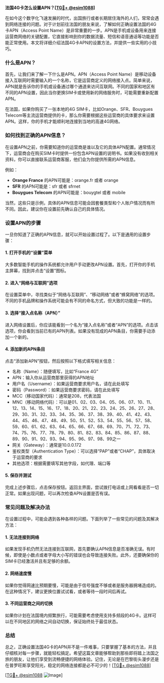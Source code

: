 **法国4G卡怎么设置APN？[[TG💪+ @esim1088](https://t.me/s/esim1088)]**

在如今这个数字化飞速发展的时代，出国旅行或者长期居住海外的人们，常常会遇到网络连接的问题。对于计划前往法国的朋友来说，了解如何正确设置法国的4G卡APN（Access Point Name）是非常重要的一步。APN是手机或设备用来连接运营商网络的关键配置，它直接影响到你的数据流量、短信和语音通话等功能是否能正常使用。本文将详细介绍法国4G卡APN的设置方法，并提供一些实用的小技巧。

### 什么是APN？

首先，让我们来了解一下什么是APN。APN（Access Point Name）是移动设备接入互联网时需要输入的一个名称，它是运营商定义的网络接入点。简单来说，APN就是告诉你的手机或设备通过哪个通道来访问互联网。不同的国家和地区有不同的APN设置，因此当你更换SIM卡或使用新的网络服务时，可能需要重新配置APN。

在法国，如果你购买了一张本地的4G SIM卡，比如Orange、SFR、Bouygues Telecom等主流运营商提供的卡，那么你需要根据这些运营商的具体要求来设置APN。这样，你的手机才能顺利地连接到当地的高速4G网络。

### 如何找到正确的APN信息？

在设置APN之前，你需要知道你的运营商是谁以及它的具体APN配置。通常情况下，运营商会在购买SIM卡时提供一份包含APN设置的说明书。如果没有收到相关资料，你可以直接联系运营商客服，他们会为你提供所需的APN信息。

例如：
- **Orange France** 的APN可能是：orange.fr 或者 orange
- **SFR** 的APN可能是：sfr 或者 sfrnet
- **Bouygues Telecom** 的APN可能是：bouygtel 或者 mobile

当然，这些只是示例，具体的APN信息可能会因套餐类型和个人账户情况而有所不同。因此，建议你在设置前先确认自己的具体情况。

### 设置APN的步骤

一旦你知道了正确的APN信息，就可以开始设置过程了。以下是通用的设置步骤：

#### 1. 打开手机的“设置”菜单
大多数智能手机的操作系统都允许用户手动更改APN设置。首先，打开你的手机主屏幕，找到并点击“设置”图标。

#### 2. 进入“网络与互联网”选项
在设置菜单中，寻找类似于“网络与互联网”、“移动网络”或者“蜂窝网络”的选项。不同的手机品牌和操作系统可能会有不同的命名方式，但大致的功能是一样的。

#### 3. 选择“接入点名称（APN）”
进入网络设置后，你应该能看到一个名为“接入点名称”或者“APN”的选项。点击该选项，你会看到当前已有的APN列表。如果没有现成的APN条目，你需要手动添加一个新的。

#### 4. 添加新的APN条目
点击“添加新APN”按钮，然后按照以下格式填写相关信息：
- 名称（Name）：随便填写，比如“France 4G”
- APN：输入你从运营商那里获得的APN地址
- 用户名（Username）：如果运营商要求用户名，请在此处填写
- 密码（Password）：如果运营商要求密码，请在此处填写
- MCC（移动国家代码）：通常是208，代表法国
- MNC（移动网络代码）：可以是01、02、03、04、05、06、07、10、11、12、13、14、15、16、17、18、20、21、22、23、24、25、26、27、28、29、30、31、32、33、34、35、36、37、38、39、40、41、42、43、44、45、46、47、48、49、50、51、52、53、54、55、56、57、58、59、60、61、62、63、64、65、66、67、68、69、70、71、72、73、74、75、76、77、78、79、80、81、82、83、84、85、86、87、88、89、90、91、92、93、94、95、96、97、98、99之一
- 网关（Gateway）：通常是10.0.0.172
- 鉴权类型（Authentication Type）：可以选择“PAP”或者“CHAP”，具体取决于运营商的要求
- 其他选项：根据需要填写其他字段，如代理、端口等

#### 5. 保存并测试
完成上述步骤后，点击保存按钮。返回主界面，尝试拨打电话或上网看看是否一切正常。如果出现问题，可以再次检查APN设置是否有误。

### 常见问题及解决办法

在设置过程中，可能会遇到各种各样的问题。下面列举了一些常见的问题及其解决方法：

#### 1. 无法连接到网络
如果发现手机仍然无法连接到互联网，首先要确认APN信息是否准确无误。有时候，即使是小数点或者字母大小写的错误也会导致连接失败。此外，还要确保你的SIM卡已经激活并且有足够的余额。

#### 2. 网络速度慢
如果你觉得网速比预期要慢，可能是由于信号强度不够或者是服务器拥堵造成的。在这种情况下，建议更换位置试试看，或者等待一段时间后再试。

#### 3. 不同运营商之间的切换
如果你计划在法国境内频繁旅行，可能需要考虑使用支持多频段的4G卡。这样可以在不同地区的网络之间自动切换，保证始终处于最佳状态。

### 总结

总之，正确设置法国4G卡的APN并不是一件难事，只要掌握了基本的方法，并且仔细核对每一步骤，就能轻松搞定。希望这篇文章能够帮助到那些即将踏上法国之旅的朋友，让他们享受到流畅便捷的网络体验。记住，无论是在巴黎街头漫步还是在普罗旺斯享受阳光，稳定的网络连接都是必不可少的！[[TG💪+ @esim1088](https://t.me/s/esim1088)]

[[TG💪+ @esim1088](https://t.me/s/esim1088) ![Image](https://i.postimg.cc/4NQfJmqS/Snipaste-2025-05-13-00-14-12.png)]
